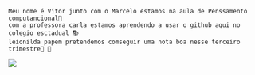     Meu nome é Vitor junto com o Marcelo estamos na aula de Penssamento computancional🤖 
    com a professora carla estamos aprendendo a usar o github aqui no colegio esctadual 📚
    leionilda papem pretendemos comseguir uma nota boa nesse terceiro trimestre🤭 🤫

                    
 ![](https://media.tenor.com/mhzUHe65Hl0AAAAd/frieza-de-moto.gif)
